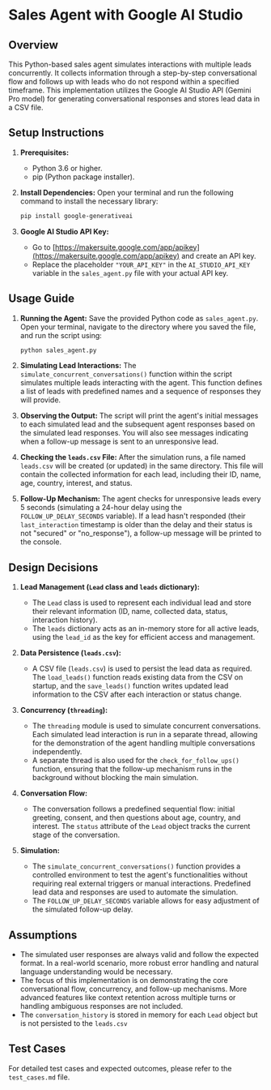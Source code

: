 # Sales Agent with Google AI Studio

## Overview

This Python-based sales agent simulates interactions with multiple leads concurrently. It collects information through a step-by-step conversational flow and follows up with leads who do not respond within a specified timeframe. This implementation utilizes the Google AI Studio API (Gemini Pro model) for generating conversational responses and stores lead data in a CSV file.

## Setup Instructions

1.  **Prerequisites:**
    * Python 3.6 or higher.
    * pip (Python package installer).

2.  **Install Dependencies:**
    Open your terminal and run the following command to install the necessary library:
    ```bash
    pip install google-generativeai
    ```

3.  **Google AI Studio API Key:**
    * Go to [https://makersuite.google.com/app/apikey](https://makersuite.google.com/app/apikey) and create an API key.
    * Replace the placeholder `"YOUR_API_KEY"` in the `AI_STUDIO_API_KEY` variable in the `sales_agent.py` file with your actual API key.


## Usage Guide

1.  **Running the Agent:**
    Save the provided Python code as `sales_agent.py`. Open your terminal, navigate to the directory where you saved the file, and run the script using:
    ```bash
    python sales_agent.py
    ```

2.  **Simulating Lead Interactions:**
    The `simulate_concurrent_conversations()` function within the script simulates multiple leads interacting with the agent. This function defines a list of leads with predefined names and a sequence of responses they will provide.

3.  **Observing the Output:**
    The script will print the agent's initial messages to each simulated lead and the subsequent agent responses based on the simulated lead responses. You will also see messages indicating when a follow-up message is sent to an unresponsive lead.

4.  **Checking the `leads.csv` File:**
    After the simulation runs, a file named `leads.csv` will be created (or updated) in the same directory. This file will contain the collected information for each lead, including their ID, name, age, country, interest, and status.

5.  **Follow-Up Mechanism:**
    The agent checks for unresponsive leads every 5 seconds (simulating a 24-hour delay using the `FOLLOW_UP_DELAY_SECONDS` variable). If a lead hasn't responded (their `last_interaction` timestamp is older than the delay and their status is not "secured" or "no_response"), a follow-up message will be printed to the console.

## Design Decisions

1.  **Lead Management (`Lead` class and `leads` dictionary):**
    * The `Lead` class is used to represent each individual lead and store their relevant information (ID, name, collected data, status, interaction history).
    * The `leads` dictionary acts as an in-memory store for all active leads, using the `lead_id` as the key for efficient access and management.

2.  **Data Persistence (`leads.csv`):**
    * A CSV file (`leads.csv`) is used to persist the lead data as required. The `load_leads()` function reads existing data from the CSV on startup, and the `save_leads()` function writes updated lead information to the CSV after each interaction or status change.

3.  **Concurrency (`threading`):**
    * The `threading` module is used to simulate concurrent conversations. Each simulated lead interaction is run in a separate thread, allowing for the demonstration of the agent handling multiple conversations independently.
    * A separate thread is also used for the `check_for_follow_ups()` function, ensuring that the follow-up mechanism runs in the background without blocking the main simulation.

4.  **Conversation Flow:**
    * The conversation follows a predefined sequential flow: initial greeting, consent, and then questions about age, country, and interest. The `status` attribute of the `Lead` object tracks the current stage of the conversation.

5.  **Simulation:**
    * The `simulate_concurrent_conversations()` function provides a controlled environment to test the agent's functionalities without requiring real external triggers or manual interactions. Predefined lead data and responses are used to automate the simulation.
    * The `FOLLOW_UP_DELAY_SECONDS` variable allows for easy adjustment of the simulated follow-up delay.

## Assumptions

* The simulated user responses are always valid and follow the expected format. In a real-world scenario, more robust error handling and natural language understanding would be necessary.
* The focus of this implementation is on demonstrating the core conversational flow, concurrency, and follow-up mechanisms. More advanced features like context retention across multiple turns or handling ambiguous responses are not included.
* The `conversation_history` is stored in memory for each `Lead` object but is not persisted to the `leads.csv`

## Test Cases

For detailed test cases and expected outcomes, please refer to the `test_cases.md` file.